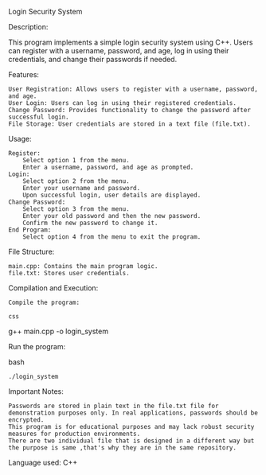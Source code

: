 Login Security System

Description:

This program implements a simple login security system using C++. Users can register with a username, password, and age, log in using their credentials, and change their passwords if needed.

Features:

    User Registration: Allows users to register with a username, password, and age.
    User Login: Users can log in using their registered credentials.
    Change Password: Provides functionality to change the password after successful login.
    File Storage: User credentials are stored in a text file (file.txt).

Usage:

    Register:
        Select option 1 from the menu.
        Enter a username, password, and age as prompted.
    Login:
        Select option 2 from the menu.
        Enter your username and password.
        Upon successful login, user details are displayed.
    Change Password:
        Select option 3 from the menu.
        Enter your old password and then the new password.
        Confirm the new password to change it.
    End Program:
        Select option 4 from the menu to exit the program.

File Structure:

    main.cpp: Contains the main program logic.
    file.txt: Stores user credentials.

Compilation and Execution:

    Compile the program:

    css

g++ main.cpp -o login_system

Run the program:

bash

    ./login_system

Important Notes:

    Passwords are stored in plain text in the file.txt file for demonstration purposes only. In real applications, passwords should be encrypted.
    This program is for educational purposes and may lack robust security measures for production environments.
    There are two individual file that is designed in a different way but the purpose is same ,that's why they are in the same repository.
Language used:
    C++
